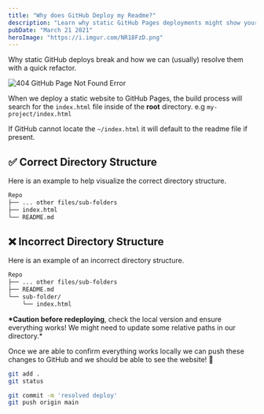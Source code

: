 ```yaml
---
title: "Why does GitHub Deploy my Readme?"
description: "Learn why static GitHub Pages deployments might show your README instead of your website, and how to fix the directory structure to resolve deployment issues."
pubDate: "March 21 2021"
heroImage: "https://i.imgur.com/NR18FzD.png"
---
```


Why static GitHub deploys break and how we can (usually) resolve them with a quick refactor.

![404 GitHub Page Not Found Error](https://i.imgur.com/NR18FzD.png)

When we deploy a static website to GitHub Pages, the build process will search for the `index.html` file inside of the **root** directory. e.g `my-project/index.html`

If GitHub cannot locate the `~/index.html` it will default to the readme file if present.

## ✅ Correct Directory Structure

Here is an example to help visualize the correct directory structure.

```sh
Repo
├── ... other files/sub-folders
├── index.html
└── README.md
```

## ❌ Incorrect Directory Structure

Here is an example of an incorrect directory structure.

```sh
Repo
├── ... other files/sub-folders
├── README.md
└── sub-folder/
    └── index.html
```

**\*Caution before redeploying**, check the local version and ensure everything works! We might need to update some relative paths in our directory.\*

Once we are able to confirm everything works locally we can push these changes to GitHub and we should be able to see the website! 🤞

```sh
git add .
git status

git commit -m 'resolved deploy'
git push origin main
```
